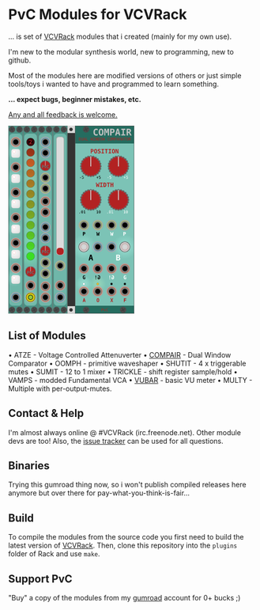 
# PvC Modules for VCVRack

... is set of [VCVRack](vcvrack.com) modules that i created (mainly for my own use).

I'm new to the modular synthesis world, new to programming, new to github.

Most of the modules here are modified versions of others or just simple tools/toys
i wanted to have and programmed to learn something.


**... expect bugs, beginner mistakes, etc.**


[Any and all feedback is welcome.](https://github.com/phdsg/PvC/issues)


![All Modules](/images/AllModules.png?raw=true "All Modules")

## List of Modules
• ATZE - Voltage Controlled Attenuverter
• [COMPAIR](https://github.com/phdsg/PvC/wiki/Compair) - Dual Window Comparator
• OOMPH - primitive waveshaper
• SHUTIT - 4 x triggerable mutes
• SUMIT - 12 to 1 mixer
• TRICKLE - shift register sample/hold
• VAMPS - modded Fundamental VCA
• [VUBAR](https://github.com/phdsg/PvC/wiki/VuBar) - basic VU meter
• MULTY - Multiple with per-output-mutes.

## Contact & Help
I'm almost always online @ #VCVRack (irc.freenode.net). Other module devs are too!
Also, the [issue tracker](https://github.com/phdsg/PvC/issues) can be used for all questions.

## Binaries
Trying this gumroad thing now, so i won't publish compiled releases here anymore but over there for pay-what-you-think-is-fair...


## Build
To compile the modules from the source code you first need to build the latest version of [VCVRack](https://github.com/VCVRack/Rack).
Then, clone this repository into the `plugins` folder of Rack and use `make`.


## Support PvC

"Buy" a copy of the modules from my [gumroad](https://gumroad.com/l/kXPIO) account for 0+ bucks ;)
